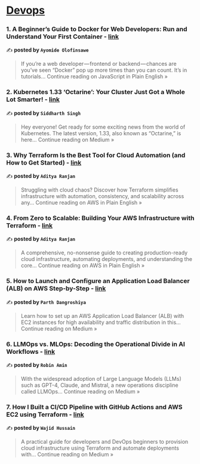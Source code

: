 
<h1><a href=https://medium.com/tag/devops/recommended target="_blank" rel="noopener noreferrer">Devops</a></h1>
<h3>1. A Beginner’s Guide to Docker for Web Developers: Run and Understand Your First Container - <a href="https://javascript.plainenglish.io/a-beginners-guide-to-docker-for-web-developers-run-and-understand-your-first-container-cd646844abbb?source=rss------devops-5" target="_blank" rel="noopener noreferrer">link</a></h3>

✍️ **posted by `Ayomide Olofinsawe`**

<blockquote>If you’re a web developer — frontend or backend — chances are you’ve seen “Docker” pop up more times than you can count. It’s in tutorials…
Continue reading on JavaScript in Plain English »</blockquote>

<h3>2. Kubernetes 1.33 ‘Octarine’: Your Cluster Just Got a Whole Lot Smarter! - <a href="https://medium.com/@siddharth3121997/kubernetes-1-33-octarine-your-cluster-just-got-a-whole-lot-smarter-ff35de3c4fa4?source=rss------devops-5" target="_blank" rel="noopener noreferrer">link</a></h3>

✍️ **posted by `Siddharth Singh`**

<blockquote>Hey everyone! Get ready for some exciting news from the world of Kubernetes. The latest version, 1.33, also known as “Octarine,” is here…
Continue reading on Medium »</blockquote>

<h3>3. Why Terraform Is the Best Tool for Cloud Automation (and How to Get Started) - <a href="https://aws.plainenglish.io/why-terraform-is-the-best-tool-for-cloud-automation-and-how-to-get-started-2e1301684bcf?source=rss------devops-5" target="_blank" rel="noopener noreferrer">link</a></h3>

✍️ **posted by `Aditya Ranjan`**

<blockquote>Struggling with cloud chaos? Discover how Terraform simplifies infrastructure with automation, consistency, and scalability across any…
Continue reading on AWS in Plain English »</blockquote>

<h3>4. From Zero to Scalable: Building Your AWS Infrastructure with Terraform - <a href="https://aws.plainenglish.io/from-zero-to-scalable-building-your-aws-infrastructure-with-terraform-5a8ea699ccc1?source=rss------devops-5" target="_blank" rel="noopener noreferrer">link</a></h3>

✍️ **posted by `Aditya Ranjan`**

<blockquote>A comprehensive, no-nonsense guide to creating production-ready cloud infrastructure, automating deployments, and understanding the core…
Continue reading on AWS in Plain English »</blockquote>

<h3>5. How to Launch and Configure an Application Load Balancer (ALB) on AWS Step-by-Step - <a href="https://medium.com/@parthdangroshiya/how-to-launch-and-configure-an-application-load-balancer-alb-on-aws-step-by-step-48ac5c2da9be?source=rss------devops-5" target="_blank" rel="noopener noreferrer">link</a></h3>

✍️ **posted by `Parth Dangroshiya`**

<blockquote>Learn how to set up an AWS Application Load Balancer (ALB) with EC2 instances for high availability and traffic distribution in this…
Continue reading on Medium »</blockquote>

<h3>6. LLMOps vs. MLOps: Decoding the Operational Divide in AI Workflows - <a href="https://medium.com/@ashiqamin/llmops-vs-mlops-decoding-the-operational-divide-in-ai-workflows-017431fd4095?source=rss------devops-5" target="_blank" rel="noopener noreferrer">link</a></h3>

✍️ **posted by `Robin Amin`**

<blockquote>With the widespread adoption of Large Language Models (LLMs) such as GPT-4, Claude, and Mistral, a new operations discipline called LLMOps…
Continue reading on Medium »</blockquote>

<h3>7.  How I Built a CI/CD Pipeline with GitHub Actions and AWS EC2 using Terraform - <a href="https://medium.com/@wajid0142/how-i-built-a-ci-cd-pipeline-with-github-actions-and-aws-ec2-using-terraform-7fcd8dfb238f?source=rss------devops-5" target="_blank" rel="noopener noreferrer">link</a></h3>

✍️ **posted by `Wajid Hussain`**

<blockquote>A practical guide for developers and DevOps beginners to provision cloud infrastructure using Terraform and automate deployments with…
Continue reading on Medium »</blockquote>

